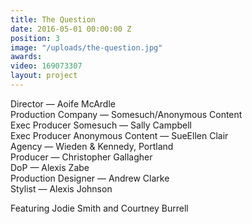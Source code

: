```yaml
---
title: The Question
date: 2016-05-01 00:00:00 Z
position: 3
image: "/uploads/the-question.jpg"
awards: 
video: 169073307
layout: project
---
```


Director — Aoife McArdle  
Production Company — Somesuch/Anonymous Content  
Exec Producer Somesuch — Sally Campbell   
Exec Producer Anonymous Content — SueEllen Clair   
Agency — Wieden & Kennedy, Portland  
Producer — Christopher Gallagher  
DoP — Alexis Zabe  
Production Designer — Andrew Clarke  
Stylist — Alexis Johnson

Featuring Jodie Smith and Courtney Burrell